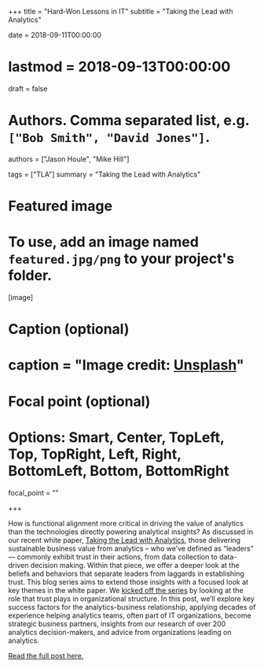 +++
title = "Hard-Won Lessons in IT"
subtitle = "Taking the Lead with Analytics"

date = 2018-09-11T00:00:00
# lastmod = 2018-09-13T00:00:00
draft = false

# Authors. Comma separated list, e.g. `["Bob Smith", "David Jones"]`.
authors = ["Jason Houle", "Mike Hill"]

tags = ["TLA"]
summary = "Taking the Lead with Analytics"

# Featured image
# To use, add an image named `featured.jpg/png` to your project's folder. 
[image]
  # Caption (optional)
  # caption = "Image credit: [**Unsplash**](https://unsplash.com/photos/CpkOjOcXdUY)"

  # Focal point (optional)
  # Options: Smart, Center, TopLeft, Top, TopRight, Left, Right, BottomLeft, Bottom, BottomRight
  focal_point = ""

+++

How is functional alignment more critical in driving the value of analytics than the technologies directly powering analytical insights? As discussed in our recent white paper, [Taking the Lead with Analytics](../../../publication/tla/), those delivering sustainable business value from analytics – who we’ve defined as “leaders” — commonly exhibit trust in their actions, from data collection to data-driven decision making. Within that piece, we offer a deeper look at the beliefs and behaviors that separate leaders from laggards in establishing trust. This blog series aims to extend those insights with a focused look at key themes in the white paper. We [kicked off the series](../../tla1/tla1) by looking at the role that trust plays in organizational structure. In this post, we’ll explore key success factors for the analytics-business relationship, applying decades of experience helping analytics teams, often part of IT organizations, become strategic business partners, insights from our research of over 200 analytics decision-makers, and advice from organizations leading on analytics.

[Read the full post here.](http://blog.northhighland.com/taking-the-lead-with-analytics-hard-won-lessons-in-it/)
